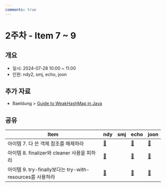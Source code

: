 ```yaml
---
comments: true
---
```

# 2주차 - Item 7 ~ 9

## 개요

- 일시: 2024-07-28 10:00 ~ 11:00
- 인원: ndy2, smj, echo, joon

## 추가 자료

-  Baeldung > [Guide to WeakHashMap in Java](https://www.baeldung.com/java-weakhashmap)
## 공유

| Item                                           | ndy                                    | smj | echo                              | joon |
| ---------------------------------------------- | -------------------------------------- | --- |-----------------------------------| ---- |
| 아이템 7. 다 쓴 객체 참조를 해제하라                         | [📄](../chapter02/item05/ndy.md)       |     | [📄](../chapter02/item07/echo.md) | [📄](https://wonjoon.gitbook.io/joons-til/books/effective-java/item-7.-eliminate-obsolete-object-references)     |
| 아이템 8. finalizer와 cleaner 사용을 피하라              | [📄](../chapter02/item06/ndy.md)  |     | [📄](../chapter02/item08/echo.md) | [📄](https://wonjoon.gitbook.io/joons-til/books/effective-java/item-8.-avoid-finalizers-and-cleaners)     |
| 아이템 9. try-finally보다는 try-with-resources를 사용하라 | [📄](../chapter02/item07/ndy.md)  |     | [📄](../chapter02/item09/echo.md) | [📄](https://wonjoon.gitbook.io/joons-til/books/effective-java/item-9.prefer-try-with-resources-to-try-finally)     |

